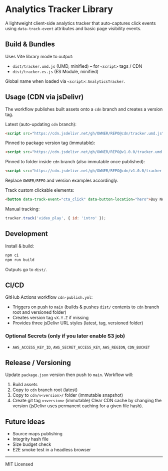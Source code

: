 # Analytics Tracker Library

A lightweight client-side analytics tracker that auto-captures click events using `data-track-event` attributes and basic page visibility events.

## Build & Bundles

Uses Vite library mode to output:
- `dist/tracker.umd.js` (UMD, minified) – for `<script>` tags / CDN
- `dist/tracker.es.js` (ES Module, minified)

Global name when loaded via `<script>`: `AnalyticsTracker`.

## Usage (CDN via jsDelivr)
The workflow publishes built assets onto a `cdn` branch and creates a version tag.

Latest (auto-updating `cdn` branch):
```html
<script src="https://cdn.jsdelivr.net/gh/OWNER/REPO@cdn/tracker.umd.js"></script>
```

Pinned to package version tag (immutable):
```html
<script src="https://cdn.jsdelivr.net/gh/OWNER/REPO@v1.0.0/tracker.umd.js"></script>
```

Pinned to folder inside `cdn` branch (also immutable once published):
```html
<script src="https://cdn.jsdelivr.net/gh/OWNER/REPO@cdn/v1.0.0/tracker.umd.js"></script>
```

Replace `OWNER/REPO` and version examples accordingly.

Track custom clickable elements:
```html
<button data-track-event="cta_click" data-button-location="hero">Buy Now</button>
```

Manual tracking:
```js
tracker.track('video_play', { id: 'intro' });
```

## Development
Install & build:
```bash
npm ci
npm run build
```
Outputs go to `dist/`.

## CI/CD
GitHub Actions workflow `cdn-publish.yml`:
- Triggers on push to `main` (builds & pushes `dist/` contents to `cdn` branch root and versioned folder)
- Creates version tag `vX.Y.Z` if missing
- Provides three jsDelivr URL styles (latest, tag, versioned folder)

### Optional Secrets (only if you later enable S3 job)
- `AWS_ACCESS_KEY_ID`, `AWS_SECRET_ACCESS_KEY`, `AWS_REGION`, `CDN_BUCKET`

## Release / Versioning
Update `package.json` version then push to `main`. Workflow will:
1. Build assets
2. Copy to `cdn` branch root (latest)
3. Copy to `cdn/v<version>/` folder (immutable snapshot)
4. Create git tag `v<version>` (immutable)
Clear CDN cache by changing the version (jsDelivr uses permanent caching for a given file hash).

## Future Ideas
- Source maps publishing
- Integrity hash file
- Size budget check
- E2E smoke test in a headless browser

---
MIT Licensed
